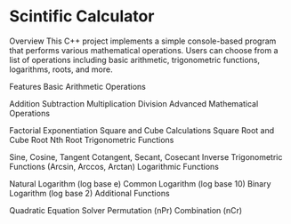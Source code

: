 # Scintific Calculator
Overview
This C++ project implements a simple console-based program that performs various mathematical operations. Users can choose from a list of operations including basic arithmetic, trigonometric functions, logarithms, roots, and more.

Features
Basic Arithmetic Operations

Addition
Subtraction
Multiplication
Division
Advanced Mathematical Operations

Factorial
Exponentiation
Square and Cube Calculations
Square Root and Cube Root
Nth Root
Trigonometric Functions

Sine, Cosine, Tangent
Cotangent, Secant, Cosecant
Inverse Trigonometric Functions (Arcsin, Arccos, Arctan)
Logarithmic Functions

Natural Logarithm (log base e)
Common Logarithm (log base 10)
Binary Logarithm (log base 2)
Additional Functions

Quadratic Equation Solver
Permutation (nPr)
Combination (nCr)
